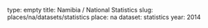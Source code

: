 type: empty
title: Namibia / National Statistics
slug: places/na/datasets/statistics
place: na
dataset: statistics
year: 2014
